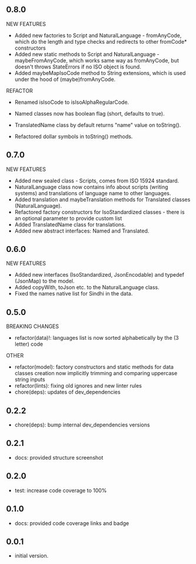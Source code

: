 ## 0.8.0

NEW FEATURES

- Added new factories to Script and NaturalLanguage - fromAnyCode, which do the length and type checks and redirects to other fromCode\* constructors
- Added new static methods to Script and NaturalLanguage - maybeFromAnyCode, which works same way as fromAnyCode, but doesn't throws StateErrors if no ISO object is found.
- Added maybeMapIsoCode method to String extensions, which is used under the hood of (maybe)fromAnyCode.

REFACTOR

- Renamed isIsoCode to isIsoAlphaRegularCode.

- Named classes now has boolean flag (short, defaults to true).
- TranslatedName class by default returns "name" value on toString().
- Refactored dollar symbols in toString() methods.

## 0.7.0

NEW FEATURES

- Added new sealed class - Scripts, comes from ISO 15924 standard.
- NaturalLanguage class now contains info about scripts (writing systems) and translations of language name to other languages.
- Added translation and maybeTranslation methods for Translated classes (NaturalLanguage).
- Refactored factory constructors for IsoStandardized classes - there is an optional parameter to provide custom list
- Added TranslatedName class for translations.
- Added new abstract interfaces: Named and Translated.

## 0.6.0

NEW FEATURES

- Added new interfaces (IsoStandardized, JsonEncodable) and typedef (JsonMap) to the model.
- Added copyWith, toJson etc. to the NaturalLanguage class.
- Fixed the names native list for Sindhi in the data.

## 0.5.0

BREAKING CHANGES

- refactor(data)!: languages list is now sorted alphabetically by the (3 letter) code

OTHER

- refactor(model): factory constructors and static methods for data classes creation now implicitly trimming and comparing uppercase string inputs
- refactor(lints): fixing old ignores and new linter rules
- chore(deps): updates of dev_dependencies

## 0.2.2

- chore(deps): bump internal dev_dependencies versions

## 0.2.1

- docs: provided structure screenshot

## 0.2.0

- test: increase code coverage to 100%

## 0.1.0

- docs: provided code coverage links and badge

## 0.0.1

- initial version.
